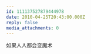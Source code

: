 ```yaml
---
id: 111137527879444978
date: 2010-04-25T20:43:00.000Z
reply: false
media_attachments: 0
---
```


如果人人都会变魔术 ​​​​

